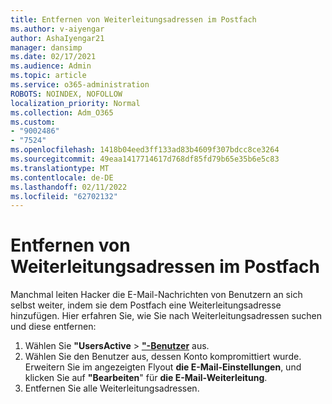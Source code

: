 ```yaml
---
title: Entfernen von Weiterleitungsadressen im Postfach
ms.author: v-aiyengar
author: AshaIyengar21
manager: dansimp
ms.date: 02/17/2021
ms.audience: Admin
ms.topic: article
ms.service: o365-administration
ROBOTS: NOINDEX, NOFOLLOW
localization_priority: Normal
ms.collection: Adm_O365
ms.custom:
- "9002486"
- "7524"
ms.openlocfilehash: 1418b04eed3ff133ad83b4609f307bdcc8ce3264
ms.sourcegitcommit: 49eaa1417714617d768df85fd79b65e35b6e5c83
ms.translationtype: MT
ms.contentlocale: de-DE
ms.lasthandoff: 02/11/2022
ms.locfileid: "62702132"
---
```

# <a name="remove-forwarding-addresses-on-the-mailbox"></a>Entfernen von Weiterleitungsadressen im Postfach

Manchmal leiten Hacker die E-Mail-Nachrichten von Benutzern an sich selbst weiter, indem sie dem Postfach eine Weiterleitungsadresse hinzufügen. Hier erfahren Sie, wie Sie nach Weiterleitungsadressen suchen und diese entfernen:

1. Wählen Sie **"UsersActive** > **["-Benutzer](https://go.microsoft.com/fwlink/p/?linkid=834822)** aus.
1. Wählen Sie den Benutzer aus, dessen Konto kompromittiert wurde. Erweitern Sie im angezeigten Flyout **die E-Mail-Einstellungen**, und klicken Sie auf **"Bearbeiten**" für **die E-Mail-Weiterleitung**.
1. Entfernen Sie alle Weiterleitungsadressen.
